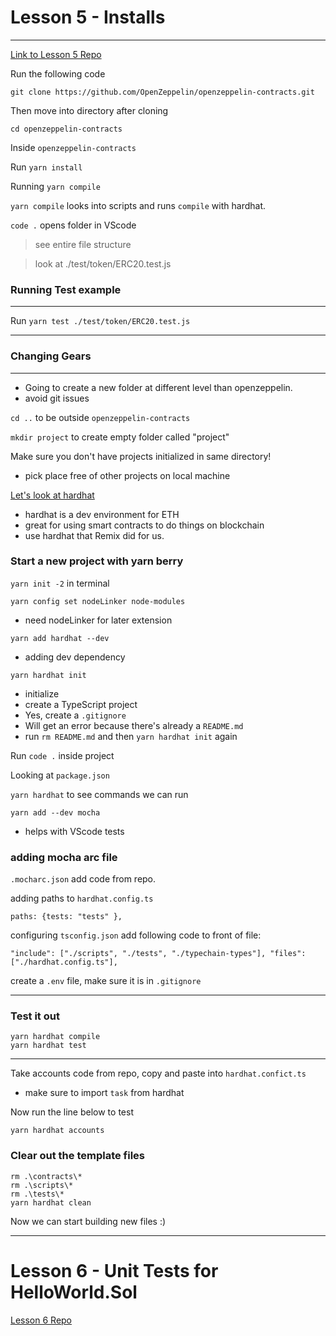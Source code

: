 # Lesson 5 - Installs
---

[Link to Lesson 5 Repo](https://github.com/Encode-Club-Solidity-Bootcamp/Lesson-05)

Run the following code

```git clone https://github.com/OpenZeppelin/openzeppelin-contracts.git```

Then move into directory after cloning

```cd openzeppelin-contracts```

Inside `openzeppelin-contracts`

Run `yarn install`

Running `yarn compile`

`yarn compile` looks into scripts and runs `compile` with hardhat.

`code .` opens folder in VScode

> see entire file structure

> look at ./test/token/ERC20.test.js

### Running Test example
---
Run `yarn test ./test/token/ERC20.test.js`

---
### Changing Gears
---
* Going to create a new folder at different level than openzeppelin.
* avoid git issues 

`cd ..` to be outside `openzeppelin-contracts`

`mkdir project` to create empty folder called "project"

Make sure you don't have projects initialized in same directory!
* pick place free of other projects on local machine

[Let's look at hardhat](https://hardhat.org/hardhat-runner/docs/getting-started#overview)

* hardhat is a dev environment for ETH
* great for using smart contracts to do things on blockchain
* use hardhat that Remix did for us.

### Start a new project with yarn berry

`yarn init -2` in terminal

`yarn config set nodeLinker node-modules`
* need nodeLinker for later extension

`yarn add hardhat --dev`
* adding dev dependency

`yarn hardhat init`
* initialize 
* create a TypeScript project
* Yes, create a `.gitignore`
* Will get an error because there's already a `README.md`
* run `rm README.md` and then `yarn hardhat init` again

Run `code .` inside project

Looking at `package.json`

`yarn hardhat` to see commands we can run

`yarn add --dev mocha`
* helps with VScode tests

### adding mocha arc file
`.mocharc.json` add code from repo.

adding paths to `hardhat.config.ts`

`paths: {tests: "tests" },`

configuring `tsconfig.json`
add following code to front of file:

`"include": ["./scripts", "./tests", "./typechain-types"],
  "files": ["./hardhat.config.ts"],
`

create a `.env` file, make sure it is in `.gitignore`

---
### Test it out

```
yarn hardhat compile
yarn hardhat test
```
---

Take accounts code from repo, copy and paste into `hardhat.confict.ts`
* make sure to import `task` from hardhat

Now run the line below to test

```
yarn hardhat accounts
```

### Clear out the template files
```
rm .\contracts\*
rm .\scripts\*
rm .\tests\*
yarn hardhat clean
```

Now we can start building new files :)

___

# Lesson 6 - Unit Tests for HelloWorld.Sol

[Lesson 6 Repo](https://github.com/Encode-Club-Solidity-Bootcamp/Lesson-06)

